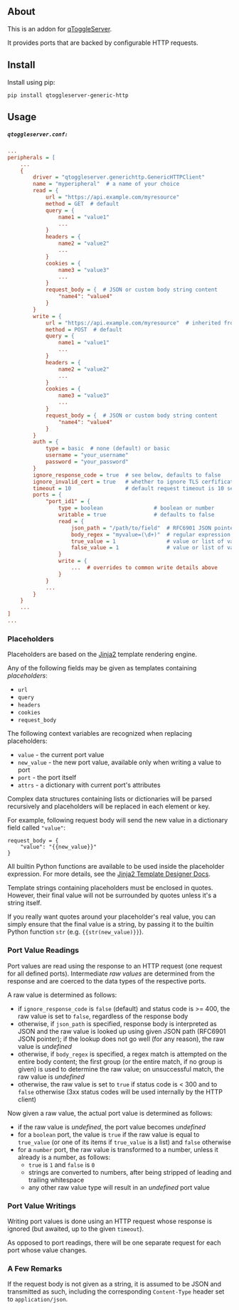 ## About

This is an addon for [qToggleServer](https://github.com/qtoggle/qtoggleserver).

It provides ports that are backed by configurable HTTP requests.


## Install

Install using pip:

    pip install qtoggleserver-generic-http


## Usage

##### `qtoggleserver.conf:`
``` ini
...
peripherals = [
    ...
    {
        driver = "qtoggleserver.generichttp.GenericHTTPClient"
        name = "myperipheral"  # a name of your choice
        read = {
            url = "https://api.example.com/myresource"
            method = GET  # default
            query = {
                name1 = "value1"
                ...
            }
            headers = {
                name2 = "value2"
                ...
            }
            cookies = {
                name3 = "value3"
                ...
            }
            request_body = {  # JSON or custom body string content
                "name4": "value4"
            }
        }
        write = {
            url = "https://api.example.com/myresource"  # inherited from read, if unspecified
            method = POST  # default
            query = {
                name1 = "value1"
                ...
            }
            headers = {
                name2 = "value2"
                ...
            }
            cookies = {
                name3 = "value3"
                ...
            }
            request_body = {  # JSON or custom body string content
                "name4": "value4"
            }
        }
        auth = {
            type = basic  # none (default) or basic
            username = "your_username"
            password = "your_password"
        }
        ignore_response_code = true  # see below, defaults to false
        ignore_invalid_cert = true   # whether to ignore TLS cerfificate issues or not, defaults to false
        timeout = 10                 # default request timeout is 10 seconds
        ports = {
            "port_id1" = {
                type = boolean                # boolean or number
                writable = true               # defaults to false
                read = {
                    json_path = "/path/to/field"  # RFC6901 JSON pointer to port value, inside response body
                    body_regex = "myvalue=(\d+)"  # regular expression inside body for port value lookup
                    true_value = 1                # value or list of values that are true (for boolean ports)
                    false_value = 1               # value or list of values that are false (for boolean ports)
                }
                write = {
                    ...  # overrides to common write details above
                }
            }
            ...
        }
    }
    ...
]
...
```

### Placeholders

Placeholders are based on the [Jinja2](https://jinja.palletsprojects.com/) template rendering engine.

Any of the following fields may be given as templates containing _placeholders_:
 * `url`
 * `query`
 * `headers`
 * `cookies`
 * `request_body`

The following context variables are recognized when replacing placeholders:
 * `value` - the current port value
 * `new_value` - the new port value, available only when writing a value to port
 * `port` - the port itself
 * `attrs` - a dictionary with current port's attributes
 
Complex data structures containing lists or dictionaries will be parsed recursively and placeholders will be replaced
in each element or key.

For example, following request body will send the new value in a dictionary field called `"value"`:

    request_body = {
        "value": "{{new_value}}"
    }

All builtin Python functions are available to be used inside the placeholder expression. For more details, see the
[Jinja2 Template Designer Docs](https://jinja.palletsprojects.com/en/2.11.x/templates/).

Template strings containing placeholders must be enclosed in quotes. However, their final value will not be surrounded
by quotes unless it's a string itself.

If you really want quotes around your placeholder's real value, you can simply ensure that the final value is a string,
by passing it to the builtin Python function `str` (e.g. `{{str(new_value)}}`).

### Port Value Readings

Port values are read using the response to an HTTP request (one request for all defined ports). Intermediate
_raw values_ are determined from the response and are coerced to the data types of the respective ports.

A raw value is determined as follows:
 * if `ignore_response_code` is `false` (default) and status code is >= 400, the raw value is set to `false`, regardless
of the response body
 * otherwise, if `json_path` is specified, response body is interpreted as JSON and the raw value is looked up using
given JSON path (RFC6901 JSON pointer); if the lookup does not go well (for any reason), the raw value is _undefined_
 * otherwise, if `body_regex` is specified, a regex match is attempted on the entire body content; the first group (or
the entire match, if no group is given) is used to determine the raw value; on unsuccessful match, the raw value is
_undefined_
 * otherwise, the raw value is set to `true` if status code is < 300 and to `false` otherwise (3xx status codes will be
used internally by the HTTP client)

Now given a raw value, the actual port value is determined as follows:
 * if the raw value is _undefined_, the port value becomes _undefined_
 * for a `boolean` port, the value is `true` if the raw value is equal to `true_value` (or one of its items if
`true_value` is a list) and `false` otherwise
 * for a `number` port, the raw value is transformed to a number, unless it already is a number, as follows:
     * `true` is `1` and `false` is `0`
     * strings are converted to numbers, after being stripped of leading and trailing whitespace
     * any other raw value type will result in an _undefined_ port value

### Port Value Writings

Writing port values is done using an HTTP request whose response is ignored (but awaited, up to the given `timeout`).

As opposed to port readings, there will be one separate request for each port whose value changes.

### A Few Remarks

If the request body is not given as a string, it is assumed to be JSON and transmitted as such, including the
corresponding `Content-Type` header set to `application/json`.

